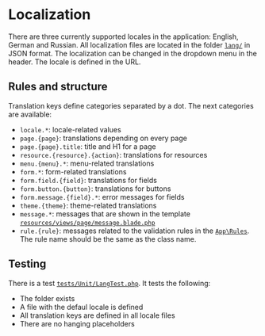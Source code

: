 # Localization
There are three currently supported locales in the application: English, German and Russian. All localization files are located in the folder [`lang/`](/lang/) in JSON format. The localization can be changed in the dropdown menu in the header. The locale is defined in the URL.

## Rules and structure
Translation keys define categories separated by a dot. The next categories are available:
- `locale.*`: locale-related values
- `page.{page}`: translations depending on every page
- `page.{page}.title`: title and H1 for a page
- `resource.{resource}.{action}`: translations for resources
- `menu.{menu}.*`: menu-related translations
- `form.*`: form-related translations
- `form.field.{field}`: translations for fields
- `form.button.{button}`: translations for buttons
- `form.message.{field}.*`: error messages for fields
- `theme.{theme}`: theme-related translations
- `message.*`: messages that are shown in the template [`resources/views/page/message.blade.php`](/resources/views/page/message.blade.php)
- `rule.{rule}`: messages related to the validation rules in the [`App\Rules`](/app/Rules). The rule name should be the same as the class name.

## Testing
There is a test [`tests/Unit/LangTest.php`](/tests/Unit/LangTest.php). It tests the following:
- The folder exists
- A file with the defaul locale is defined
- All translation keys are defined in all locale files
- There are no hanging placeholders
